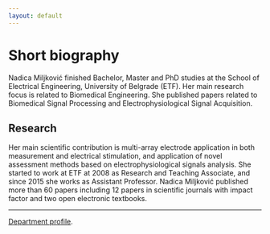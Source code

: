 ```yaml
---
layout: default
---
```


# Short biography

Nadica Miljković finished Bachelor, Master and PhD studies at the School of Electrical Engineering, University of Belgrade (ETF). Her main research focus is related to Biomedical Engineering. She published papers related to Biomedical Signal Processing and Electrophysiological Signal Acquisition.

## Research

Her main scientific contribution is multi-array electrode application in both measurement and electrical stimulation, and application of novel assessment methods based on electrophysiological signals analysis. She started to work at ETF at 2008 as Research and Teaching Associate, and since 2015 she works as Assistant Professor. Nadica Miljković published more than 60 papers including 12 papers in scientific journals with impact factor and two open electronic textbooks.


* * *

[Department profile](http://automatika.etf.rs/en/department-personnel/98-english/content/faculty/615-phd-nadica-miljkovi%C4%87.html).
